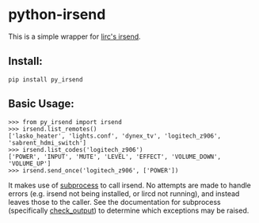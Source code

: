 # python-irsend

This is a simple wrapper for [lirc's irsend](http://www.lirc.org/html/irsend.html).

## Install:

```
pip install py_irsend
```

## Basic Usage:

```
>>> from py_irsend import irsend
>>> irsend.list_remotes()
['lasko_heater', 'lights.conf', 'dynex_tv', 'logitech_z906', 'sabrent_hdmi_switch']
>>> irsend.list_codes('logitech_z906')
['POWER', 'INPUT', 'MUTE', 'LEVEL', 'EFFECT', 'VOLUME_DOWN', 'VOLUME_UP']
>>> irsend.send_once('logitech_z906', ['POWER'])
```

It makes use of [subprocess](https://docs.python.org/2/library/subprocess.html)
to call irsend. No attempts are made to handle errors (e.g. irsend not being
installed, or lircd not running), and instead leaves those to the caller. See
the documentation for subprocess (specifically
[check_output](https://docs.python.org/2/library/subprocess.html#subprocess.check_output))
to determine which exceptions may be raised.
